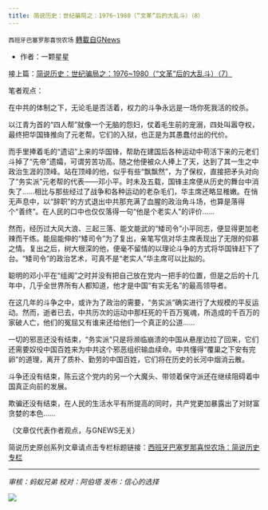 ```yaml
---
title: 简说历史：世纪骗局之：1976~1980（“文革”后的大乱斗）（8）
---
```

`西班牙巴塞罗那喜悦农场` [轉載自GNews](https://gnews.org/zh-hans/1533188/)

- 作者：一颗星星


接上篇：[简说历史：世纪骗局之：1976~1980（“文革”后的大乱斗）（7）](https://gnews.org/zh-hans/1533166/)

笔者观点：

在中共的体制之下，无论毛是否活着，权力的斗争永远是一场你死我活的绞杀。

以江青为首的“四人帮”就像一个无脑的怨妇，仗着毛生前的宠溺，四处叫嚣夺权，最终把华国锋推向了元老帮。它们的入狱，也正是为其愚蠢付出的代价。

而手里捧着毛的“遗诏”上来的华国锋，帮助在建国后各种运动中苟活下来的元老们斗掉了“先帝”遗孀，可谓劳苦功高。随之他便被众人捧上了天，达到了其一生之中政治生涯的顶峰。站在顶峰的他，似乎有些“飘飘然”，为了保权，直接把矛头对向了“务实派”元老帮的代表——邓小平。时未及五载，国锋主席便从历史的舞台中消失了……相比与那些经过了战争和各种运动的老杂毛们，华主席还略显稚嫩。在悄无声息中，以“辞职”的方式退出中共那充满了血腥的政治角斗场，也算是落得个“善终”。在人民的口中也仅仅落得一句“他是个老实人”的评价……

然而，经历过大风大浪、三起三落、能文能武的“矮司令”小平同志，便显得更加老辣而干练。能屈能伸的“矮司令”为了复出，亲笔写信对华主席表现出了无限的仰慕之情。复出之后，树大根深的他，便毫不留情的以理论斗争的方式将华国锋赶下了台。“矮司令”的政治艺术，可真不是“老实人”华主席可以比拟的。

聪明的邓小平在“组阁”之时并没有把自己放在党内一把手的位置，但是之后的十几年中，几乎全世界所有人都知道，他才是中国“有实无名”的最高领导者。

在这几年的斗争之中，或许为了政治的需要，“务实派”确实进行了大规模的平反运动。然而，逝者已去，中共历次的运动中那枉死的千百万冤魂，所造成的千百万的家破人亡，他们的冤屈又有谁来还给他们一个真正的公道……

一切的邪恶还没有结束，“务实派”只是将濒临崩溃的中国从悬崖边拉了回来，它们还需要奴役中国百姓来为中共这个邪恶组织输血续命。中共懂得“覆巢之下安有完卵”的道理，离开了质朴、勤劳的中国百姓，它们将在历史的长河中烟消云散。

斗争还没有结束，陈云这个党内的另一个大魔头、带领着保守派还在继续阻碍着中国真正向前的发展。

欺骗还没有结束，在人民的生活水平有所提高的同时，共产党更加暴露出了对财富贪婪的本色……

（文章仅代表作者观点，与GNEWS无关）

简说历史原创系列文章请点击专栏标题链接：[西班牙巴塞罗那喜悦农场：简说历史专栏](https://gnews.org/zh-hans/1032524/)

* * *

*审核：蚂蚁兄弟*
*校对：阿伯塔*
*发布：信心的选择*

![](https://assets.gnews.org/wp-content/uploads/2021/09/GNEWS_CH..jpeg)
